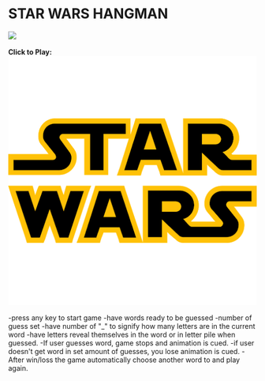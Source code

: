 <h1>STAR WARS HANGMAN</h1>

<img src="https://vignette.wikia.nocookie.net/starwars/images/c/cc/Star-wars-logo-new-tall.jpg/revision/latest?cb=20190313021755">

<strong>Click to Play:</strong> 
<img src="/assets/images/starWars.png" href="https://zsievers.github.io/Star-Wars-Hangman/">

-press any key to start game
-have words ready to be guessed
-number of guess set
-have number of "_" to signify how many letters are in the current word
-have letters reveal themselves in the word or in letter pile when guessed. 
-If user guesses word, game stops and animation is cued. 
-if user doesn't get word in set amount of guesses, you lose animation is cued. 
-After win/loss the game automatically choose another word to and play again. 